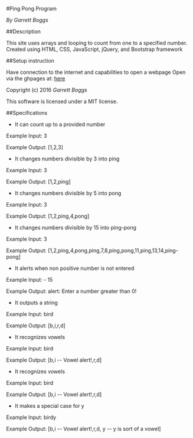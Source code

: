 #Ping Pong Program

_By Garrett Boggs_

##Description

This site uses arrays and looping to count from one to a specified number. Created using HTML, CSS, JavaScript, jQuery, and Bootstrap framework

##Setup instruction

Have connection to the internet and capabilities to open a webpage
Open via the ghpages at: [here](https://garrettboggs.github.io/pong])

Copyright (c) 2016 *Garrett Boggs*

This software is licensed under a MIT license.

##Specifications
* It can count up to a provided number

Example Input: 3

Example Output: [1,2,3]

* It changes numbers divisible by 3 into ping

Example Input: 3

Example Output: [1,2,ping]

* It changes numbers divisible by 5 into pong

Example Input: 3

Example Output: [1,2,ping,4,pong]

* It changes numbers divisible by 15 into ping-pong

Example Input: 3

Example Output: [1,2,ping,4,pong,ping,7,8,ping,pong,11,ping,13,14,ping-pong]

* It alerts when non positive number is not entered

Example Input: - 15

Example Output: alert: Enter a number greater than 0!

* It outputs a string

Example Input: bird

Example Output: [b,i,r,d]

* It recognizes vowels

Example Input: bird

Example Output: [b,i -- Vowel alert!,r,d]

* It recognizes vowels

Example Input: bird

Example Output: [b,i -- Vowel alert!,r,d]

* It makes a special case for y

Example Input: birdy

Example Output: [b,i -- Vowel alert!,r,d, y -- y is sort of a vowel]
